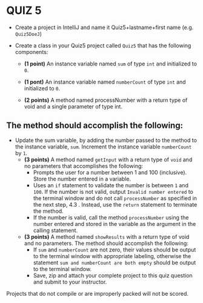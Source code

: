 # QUIZ 5

* Create a project in IntelliJ and name it Quiz5+lastname+first name (e.g. `Quiz5DoeJ`)

* Create a class in your Quiz5 project called `Quiz5` that has the following components:

  * **(1 point)** An instance variable named `sum` of type `int` and initialized to `0`.

  * **(1 pont)** An instance variable named `numberCount` of type `int` and initialized to `0`.

  * **(2 points)** A method named processNumber with a return type of void and a single parameter of type int. 

## The method should accomplish the following:
* Update the sum variable, by adding the number passed to the method to the instance variable, `sum`. Increment the instance variable `numberCount` by `1`.
  * **(3 points)** A method named `getInput` with a return type of `void` and no parameters that accomplishes the following:
    * Prompts the user for a number between 1 and 100 (inclusive).  Store the number entered in a variable.
    * Uses an `if` statement to validate the number is between `1` and `100`. If the number is not valid, output `Invalid number entered` to the terminal window and do not call `processNumber` as specified in the next step, 4.3 . Instead, use the `return` statement to terminate the method.
    * If the number is valid, call the method `processNumber` using the number entered and stored in the variable as the argument in the calling statement.
  * **(3 points)** A method named `showResults` with a return type of void and no parameters. The method should accomplish the following:
    * If `sum` and `numberCount` are not zero, their values should be output to the terminal window with appropriate labeling, otherwise the statement `sum and numberCount are both empty` should be output to the terminal window.
    * Save, zip and attach your complete project to this quiz question and submit to your instructor.

Projects that do not compile or are improperly packed will not be scored.
